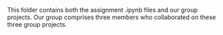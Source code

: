 This folder contains both the assignment .ipynb files and our group projects. Our group comprises three members who collaborated on these three group projects.
